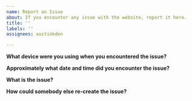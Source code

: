 ```yaml
---
name: Report an Issue
about: If you encounter any issue with the website, report it here.
title: ''
labels: ''
assignees: austinkden

---
```


**What device were you using when you encountered the issue?**

**Approximately what date and time did you encounter the issue?**

**What is the issue?**

**How could somebody else re-create the issue?**
